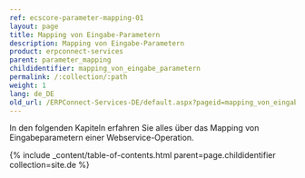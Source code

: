 ```yaml
---
ref: ecscore-parameter-mapping-01
layout: page
title: Mapping von Eingabe-Parametern
description: Mapping von Eingabe-Parametern
product: erpconnect-services
parent: parameter_mapping
childidentifier: mapping_von_eingabe_parametern
permalink: /:collection/:path
weight: 1
lang: de_DE
old_url: /ERPConnect-Services-DE/default.aspx?pageid=mapping_von_eingabe_parametern
---
```


In den folgenden Kapiteln erfahren Sie alles über das Mapping von Eingabeparametern einer Webservice-Operation. 

{% include _content/table-of-contents.html parent=page.childidentifier collection=site.de %}